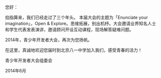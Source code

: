 您好：

掐指算来，我们已经走过了三个年头。
本届大会的主题为「Enunciate your imagination」，Open & Explore。思维拓展，别出机杼。大会邀请业界知名人士和学生代表发表演讲，邀请顾问开设互动课程，现场解答疑难问题。

2014年，青少年开发者大会，再次为您扬帆。

在这里，真诚地欢迎您届时到北京八一中学加入我们，感受青春的活力！

青少年开发者大会组委会

2014年6月
